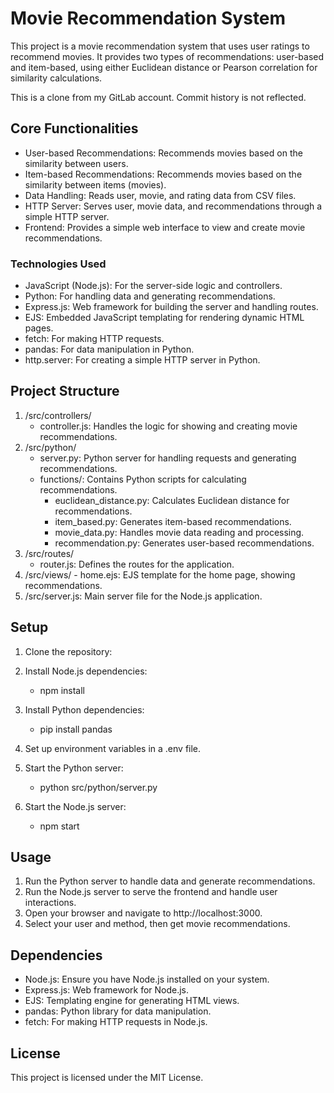 # Movie Recommendation System

This project is a movie recommendation system that uses user ratings to recommend movies. It provides two types of recommendations: user-based and item-based, using either Euclidean distance or Pearson correlation for similarity calculations.

This is a clone from my GitLab account. Commit history is not reflected.

## Core Functionalities

  -  User-based Recommendations: Recommends movies based on the similarity between users.
  -  Item-based Recommendations: Recommends movies based on the similarity between items (movies).
 -   Data Handling: Reads user, movie, and rating data from CSV files.
  -  HTTP Server: Serves user, movie data, and recommendations through a simple HTTP server.
  -  Frontend: Provides a simple web interface to view and create movie recommendations.

### Technologies Used

  -  JavaScript (Node.js): For the server-side logic and controllers.
  -  Python: For handling data and generating recommendations.
  -  Express.js: Web framework for building the server and handling routes.
 -   EJS: Embedded JavaScript templating for rendering dynamic HTML pages.
  -  fetch: For making HTTP requests.
  -  pandas: For data manipulation in Python.
  -  http.server: For creating a simple HTTP server in Python.

## Project Structure

  1.  /src/controllers/
      -  controller.js: Handles the logic for showing and creating movie recommendations.
  2.  /src/python/
      -  server.py: Python server for handling requests and generating recommendations.
      -  functions/: Contains Python scripts for calculating recommendations.
          -  euclidean_distance.py: Calculates Euclidean distance for recommendations.
         -   item_based.py: Generates item-based recommendations.
          -  movie_data.py: Handles movie data reading and processing.
          -  recommendation.py: Generates user-based recommendations.
  3.  /src/routes/
      -  router.js: Defines the routes for the application.
  4.  /src/views/
     -   home.ejs: EJS template for the home page, showing recommendations.
 5.   /src/server.js: Main server file for the Node.js application.

## Setup

  1. Clone the repository:

2. Install Node.js dependencies:

    - npm install

3. Install Python dependencies:

    - pip install pandas

4. Set up environment variables in a .env file.

5. Start the Python server:

    - python src/python/server.py

6. Start the Node.js server:

    -  npm start

## Usage

1.  Run the Python server to handle data and generate recommendations.
2.  Run the Node.js server to serve the frontend and handle user interactions.
3.  Open your browser and navigate to http://localhost:3000.
4.  Select your user and method, then get movie recommendations.

## Dependencies

-  Node.js: Ensure you have Node.js installed on your system.
-  Express.js: Web framework for Node.js.
-  EJS: Templating engine for generating HTML views.
-  pandas: Python library for data manipulation.
-  fetch: For making HTTP requests in Node.js.

## License

This project is licensed under the MIT License.
